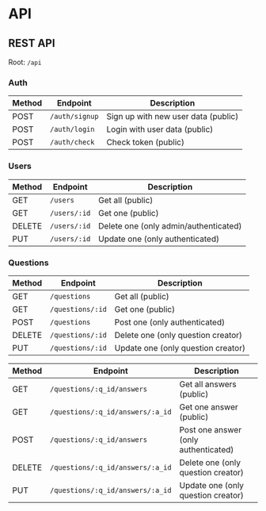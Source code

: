 # API

## REST API

Root: `/api`

### Auth

Method | Endpoint | Description
-------|----------|------------
POST   | `/auth/signup` | Sign up with new user data (public)
POST   | `/auth/login`  | Login with user data (public)
POST   | `/auth/check`  | Check token (public)

### Users

Method | Endpoint | Description
-------|----------|------------
GET    | `/users`     | Get all (public)
GET    | `/users/:id` | Get one (public)
DELETE | `/users/:id` | Delete one (only admin/authenticated)
PUT    | `/users/:id` | Update one (only authenticated)

### Questions

Method | Endpoint | Description
-------|----------|------------
GET    | `/questions`     | Get all (public)
GET    | `/questions/:id` | Get one (public)
POST   | `/questions`     | Post one (only authenticated)
DELETE | `/questions/:id` | Delete one (only question creator)
PUT    | `/questions/:id` | Update one (only question creator)

Method | Endpoint | Description
-------|----------|------------
GET    | `/questions/:q_id/answers`       | Get all answers (public)
GET    | `/questions/:q_id/answers/:a_id` | Get one answer (public)
POST   | `/questions/:q_id/answers`       | Post one answer (only authenticated)
DELETE | `/questions/:q_id/answers/:a_id` | Delete one (only question creator)
PUT    | `/questions/:q_id/answers/:a_id` | Update one (only question creator)
